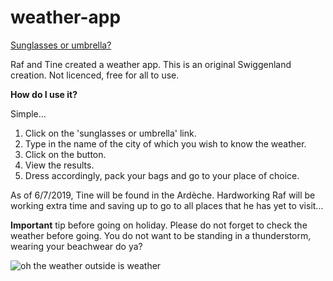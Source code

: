 # weather-app

[Sunglasses or umbrella?](https://rafswiggers.github.io/weather-app/)

Raf and Tine created a weather app. This is an original Swiggenland creation.
Not licenced, free for all to use.

**How do I use it?**

Simple...

1. Click on the 'sunglasses or umbrella' link.
2. Type in the name of the city of which you wish to know the weather.
3. Click on the button.
4. View the results.
5. Dress accordingly, pack your bags and go to your place of choice.

As of 6/7/2019, Tine will be found in the Ardèche. Hardworking Raf will be working extra time and saving up to go to all places that he has yet to visit...

**Important** tip before going on holiday.
Please do not forget to check the weather before going. You do not want to be standing in a thunderstorm, wearing your beachwear do ya?

![oh the weather outside is weather](https://media.giphy.com/media/p45mW9QnaPBAc/giphy.gif)